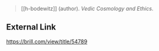 > [[h-bodewitz]] (author). *Vedic Cosmology and Ethics*.


## External Link
https://brill.com/view/title/54789